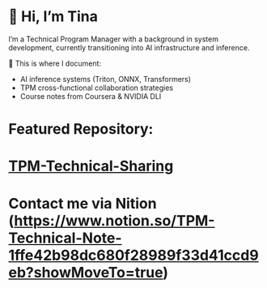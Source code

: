 # 👋 Hi, I’m Tina

 I’m a Technical Program Manager with a background in system development, currently transitioning into AI infrastructure and inference.

🔧 This is where I document:
- AI inference systems (Triton, ONNX, Transformers)
- TPM cross-functional collaboration strategies
- Course notes from Coursera & NVIDIA DLI

# Featured Repository:
# [TPM-Technical-Sharing](https://github.com/tina-net/TPM-Technical-Sharing)

# Contact me via Nition (https://www.notion.so/TPM-Technical-Note-1ffe42b98dc680f28989f33d41ccd9eb?showMoveTo=true)

